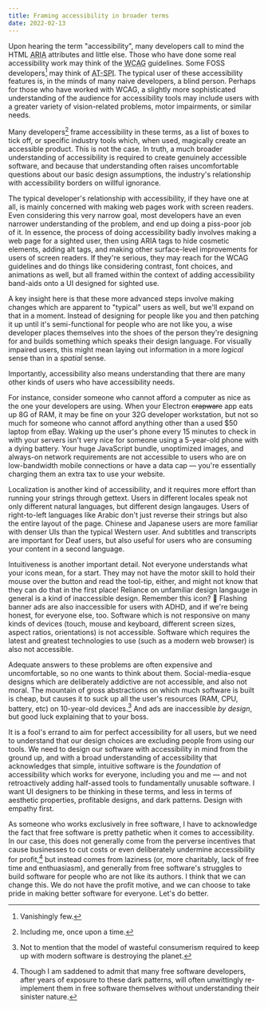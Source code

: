 ```yaml
---
title: Framing accessibility in broader terms
date: 2022-02-13
---
```


Upon hearing the term "accessibility", many developers call to mind the HTML
<abbr title="Accessible Rich Internet Applications">ARIA</abbr> attributes and
little else. Those who have done some real accessibility work may think of the
<abbr title="Web Content Accessibility Guidelines">WCAG</abbr> guidelines. Some
FOSS developers[^1] may think of <abbr title="Assistive Technology Service
Provider Interface">AT-SPI</abbr>. The typical user of these accessibility
features is, in the minds of many naive developers, a blind person. Perhaps for
those who have worked with WCAG, a slightly more sophisticated understanding of
the audience for accessibility tools may include users with a greater variety of
vision-related problems, motor impairments, or similar needs.

[^1]: Vanishingly few.

Many developers[^2] frame accessibility in these terms, as a list of boxes to
tick off, or specific industry tools which, when used, magically create an
accessible product. This is not the case. In truth, a much broader understanding
of accessibility is required to create genuinely accessible software, and
because that understanding often raises uncomfortable questions about our basic
design assumptions, the industry's relationship with accessibility borders on
willful ignorance.

[^2]: Including me, once upon a time.

The typical developer's relationship with accessibility, if they have one at
all, is mainly concerned with making web pages work with screen readers. Even
considering this very narrow goal, most developers have an even narrower
understanding of the problem, and end up doing a piss-poor job of it. In
essence, the process of doing accessibility badly involves making a web page for
a sighted user, then using ARIA tags to hide cosmetic elements, adding alt tags,
and making other surface-level improvements for users of screen readers. If
they're serious, they may reach for the WCAG guidelines and do things like
considering contrast, font choices, and animations as well, but all framed
within the context of adding accessibility band-aids onto a UI designed for
sighted use.

A key insight here is that these more advanced steps involve making changes
which are apparent to "typical" users as well, but we'll expand on that in a
moment. Instead of designing for people like you and then patching it up until it's
semi-functional for people who are not like you, a wise developer places
themselves into the shoes of the person they're designing for and builds
something which speaks their design language. For visually impaired users, this
might mean laying out information in a more *logical* sense than in a *spatial*
sense.

Importantly, accessibility also means understanding that there are many other
kinds of users who have accessibility needs.

For instance, consider someone who cannot afford a computer as nice as the one
your developers are using. When your Electron <s>crapware</s> app eats up 8G of
RAM, it may be fine on your 32G developer workstation, but not so much for
someone who cannot afford anything other than a used $50 laptop from eBay.
Waking up the user's phone every 15 minutes to check in with your servers isn't
very nice for someone using a 5-year-old phone with a dying battery. Your huge
JavaScript bundle, unoptimized images, and always-on network requirements are
not accessible to users who are on low-bandwidth mobile connections or have a
data cap&nbsp;&mdash; you're essentially charging them an extra tax to use your
website.

Localization is another kind of accessibility, and it requires more effort than
running your strings through gettext. Users in different locales speak not only
different natural languages, but different design langauges. Users of
right-to-left languages like Arabic don't just reverse their strings but also
the entire layout of the page. Chinese and Japanese users are more familiar with
denser UIs than the typical Western user. And subtitles and transcripts are
important for Deaf users, but also useful for users who are consuming your
content in a second language.

Intuitiveness is another important detail. Not everyone understands what your
icons mean, for a start. They may not have the motor skill to hold their mouse
over the button and read the tool-tip, either, and might not know that they can
do that in the first place! Reliance on unfamiliar design langauge in general is
a kind of inaccessible design. Remember this icon? 💾 Flashing banner ads are
also inaccessible for users with ADHD, and if we're being honest, for everyone
else, too. Software which is not responsive on many kinds of devices (touch,
mouse and keyboard, different screen sizes, aspect ratios, orientations) is not
accessible. Software which requires the latest and greatest technologies to use
(such as a modern web browser) is also not accessible.

Adequate answers to these problems are often expensive and uncomfortable, so no
one wants to think about them. Social-media-esque designs which are deliberately
addictive are not accessible, and also not moral. The mountain of gross
abstractions on which much software is built is cheap, but causes it to suck up
all the user's resources (RAM, CPU, battery, etc) on 10-year-old
devices.[^climate] And ads are inaccessible *by design*, but good luck
explaining that to your boss.

[^climate]: Not to mention that the model of wasteful consumerism required to
  keep up with modern software is destroying the planet.

It is a fool's errand to aim for perfect accessibility for all users, but we
need to understand that our design choices are excluding people from using our
tools. We need to design our software with accessibility in mind from the ground
up, and with a broad understanding of accessibility that acknowledges that
simple, intuitive software is the *foundation* of accessibility which works for
everyone, including you and me &mdash; and not retroactively adding half-assed
tools to fundamentally unusable software. I want UI designers to be thinking in
these terms, and less in terms of aesthetic properties, profitable designs, and
dark patterns. Design with empathy first.

As someone who works exclusively in free software, I have to acknowledge the
fact that free software is pretty pathetic when it comes to accessibility. In
our case, this does not generally come from the perverse incentives that cause
businesses to cut costs or even deliberately undermine accessibility for
profit,[^4] but instead comes from laziness (or, more charitably, lack of free
time and enthuasiasm), and generally from free software's struggles to build
software for people who are not like its authors. I think that we can change
this. We do not have the profit motive, and we can choose to take pride in
making better software for everyone. Let's do better.

[^4]: Though I am saddened to admit that many free software developers, after
  years of exposure to these dark patterns, will often unwittingly re-implement
  them in free software themselves without understanding their sinister nature.
